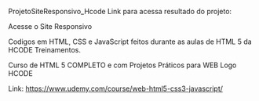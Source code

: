 ProjetoSiteResponsivo_Hcode
Link para acessa resultado do projeto:

Acesse o Site Responsivo

Codigos em HTML, CSS e JavaScript feitos durante as aulas de HTML 5 da HCODE Treinamentos.

Curso de HTML 5 COMPLETO e com Projetos Práticos para WEB
Logo HCODE

Link: https://www.udemy.com/course/web-html5-css3-javascript/
